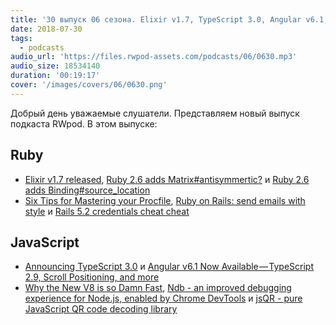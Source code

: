 ```yaml
---
title: '30 выпуск 06 сезона. Elixir v1.7, TypeScript 3.0, Angular v6.1, Ruby 2.6 adds Matrix#antisymmertic?, Ndb, jsQR и прочее'
date: 2018-07-30
tags:
  - podcasts
audio_url: 'https://files.rwpod-assets.com/podcasts/06/0630.mp3'
audio_size: 18534140
duration: '00:19:17'
cover: '/images/covers/06/0630.png'
---
```


Добрый день уважаемые слушатели. Представляем новый выпуск подкаста RWpod. В этом выпуске:

## Ruby

- [Elixir v1.7 released](https://elixir-lang.org/blog/2018/07/25/elixir-v1-7-0-released/), [Ruby 2.6 adds Matrix#antisymmertic?](https://atulbhosale.in/posts/2018-07-23-ruby-2-6-adds-antisymmertic/) и [Ruby 2.6 adds Binding#source_location](https://blog.bigbinary.com/2018/07/24/ruby-2-6-adds-binding-source-location.html)
- [Six Tips for Mastering your Procfile](https://medium.com/@adam_41691/six-tips-for-mastering-your-procfile-64ea1207b779), [Ruby on Rails: send emails with style](https://www.imaginarycloud.com/blog/rails-send-emails-with-style/) и [Rails 5.2 credentials cheat cheat](https://blog.eq8.eu/til/rails-52-credentials-tricks.html)

## JavaScript

- [Announcing TypeScript 3.0](https://blogs.msdn.microsoft.com/typescript/2018/07/30/announcing-typescript-3-0/) и [Angular v6.1 Now Available — TypeScript 2.9, Scroll Positioning, and more](https://blog.angular.io/angular-v6-1-now-available-typescript-2-9-scroll-positioning-and-more-9f1c03007bb6)
- [Why the New V8 is so Damn Fast](https://nodesource.com/blog/why-the-new-v8-is-so-damn-fast), [Ndb - an improved debugging experience for Node.js, enabled by Chrome DevTools](https://github.com/GoogleChromeLabs/ndb/) и [jsQR - pure JavaScript QR code decoding library](https://cozmo.github.io/jsQR/)

